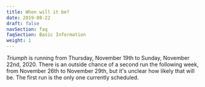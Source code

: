 ```yaml
---
title: When will it be?
date: 2019-08-22
draft: false
navSection: faq
faqSection: Basic Information
weight: 1
---
```


*Triumph* is running from Thursday, November 19th to Sunday, November 22nd,
2020. There is an outside chance of a second run the following week, from
November 26th to November 29th, but it's unclear how likely that will be. The
first run is the only one currently scheduled.
